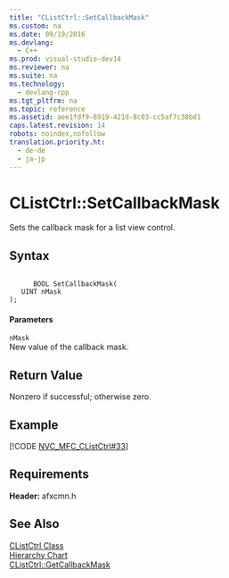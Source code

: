 ```yaml
---
title: "CListCtrl::SetCallbackMask"
ms.custom: na
ms.date: 09/19/2016
ms.devlang: 
  - C++
ms.prod: visual-studio-dev14
ms.reviewer: na
ms.suite: na
ms.technology: 
  - devlang-cpp
ms.tgt_pltfrm: na
ms.topic: reference
ms.assetid: aee1fdf9-8919-421d-8c03-cc5af7c38bd1
caps.latest.revision: 14
robots: noindex,nofollow
translation.priority.ht: 
  - de-de
  - ja-jp
---
```

# CListCtrl::SetCallbackMask
Sets the callback mask for a list view control.  
  
## Syntax  
  
```  
  
      BOOL SetCallbackMask(  
   UINT nMask   
);  
```  
  
#### Parameters  
 `nMask`  
 New value of the callback mask.  
  
## Return Value  
 Nonzero if successful; otherwise zero.  
  
## Example  
 [!CODE [NVC_MFC_CListCtrl#33](../CodeSnippet/VS_Snippets_Cpp/NVC_MFC_CListCtrl#33)]  
  
## Requirements  
 **Header:** afxcmn.h  
  
## See Also  
 [CListCtrl Class](../vs140/CListCtrl-Class.md)   
 [Hierarchy Chart](../vs140/Hierarchy-Chart.md)   
 [CListCtrl::GetCallbackMask](../vs140/CListCtrl--GetCallbackMask.md)